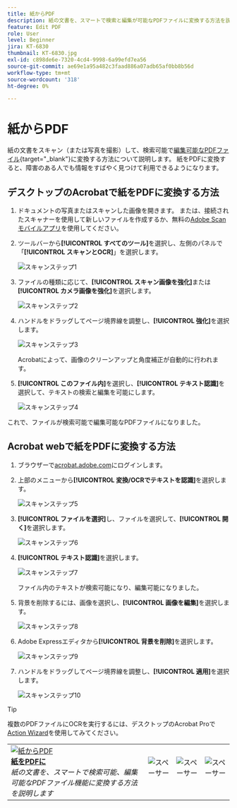 ```yaml
---
title: 紙からPDF
description: 紙の文書を、スマートで検索と編集が可能なPDFファイルに変換する方法を説明します
feature: Edit PDF
role: User
level: Beginner
jira: KT-6830
thumbnail: KT-6830.jpg
exl-id: c898de6e-7320-4cd4-9998-6a99efd7ea56
source-git-commit: ae69e1a95a482c3faad886a07adb65af0bb8b56d
workflow-type: tm+mt
source-wordcount: '318'
ht-degree: 0%

---
```


# 紙からPDF

紙の文書をスキャン（または写真を撮影）して、検索可能で[編集可能なPDFファイル](https://www.adobe.com/jp/acrobat/online/pdf-editor.html){target="_blank"}に変換する方法について説明します。 紙をPDFに変換すると、障害のある人でも情報をすばやく見つけて利用できるようになります。

## デスクトップのAcrobatで紙をPDFに変換する方法

1. ドキュメントの写真またはスキャンした画像を開きます。 または、接続されたスキャナーを使用して新しいファイルを作成するか、無料の[Adobe Scanモバイルアプリ](https://adobescan.app.link/GpBqG8Bkoeb)を使用してください。

1. ツールバーから&#x200B;**[!UICONTROL すべてのツール]**&#x200B;を選択し、左側のパネルで「**[!UICONTROL スキャンとOCR]**」を選択します。

   ![スキャンステップ1](../assets/Scan_1.png)

1. ファイルの種類に応じて、**[!UICONTROL スキャン画像を強化]**&#x200B;または&#x200B;**[!UICONTROL カメラ画像を強化]**&#x200B;を選択します。

   ![スキャンステップ2](../assets/Scan_2.png)

1. ハンドルをドラッグしてページ境界線を調整し、**[!UICONTROL 強化]**&#x200B;を選択します。

   ![スキャンステップ3](../assets/Scan_3.png)

   Acrobatによって、画像のクリーンアップと角度補正が自動的に行われます。

1. **[!UICONTROL このファイル内]**&#x200B;を選択し、**[!UICONTROL テキスト認識]**&#x200B;を選択して、テキストの検索と編集を可能にします。

   ![スキャンステップ4](../assets/Scan_4.png)

これで、ファイルが検索可能で編集可能なPDFファイルになりました。

## Acrobat webで紙をPDFに変換する方法

1. ブラウザーで[acrobat.adobe.com](https://acrobat.adobe.com/)にログインします。

1. 上部のメニューから&#x200B;**[!UICONTROL 変換/OCRでテキストを認識]**&#x200B;を選択します。

   ![スキャンステップ5](../assets/Scan_5.png)

1. **[!UICONTROL ファイルを選択]**&#x200B;し、ファイルを選択して、**[!UICONTROL 開く]**&#x200B;を選択します。

   ![スキャンステップ6](../assets/Scan_6.png)

1. **[!UICONTROL テキスト認識]**&#x200B;を選択します。

   ![スキャンステップ7](../assets/Scan_7.png)

   ファイル内のテキストが検索可能になり、編集可能になりました。

1. 背景を削除するには、画像を選択し、**[!UICONTROL 画像を編集]**&#x200B;を選択します。

   ![スキャンステップ8](../assets/Scan_8.png)

1. Adobe Expressエディタから&#x200B;**[!UICONTROL 背景を削除]**&#x200B;を選択します。

   ![スキャンステップ9](../assets/Scan_9.png)

1. ハンドルをドラッグしてページ境界線を調整し、**[!UICONTROL 適用]**&#x200B;を選択します。

   ![スキャンステップ10](../assets/Scan_10.png)


>[!TIP]
>
>複数のPDFファイルにOCRを実行するには、デスクトップのAcrobat Proで[Action Wizard](../advanced-tasks/action.md)を使用してみてください。

<table style="table-layout:fixed">
<tr>
  <td>
    <a href="scan-and-ocr.md">
      <img alt="紙からPDF" src="../assets/scan.png" />
    </a>
    <div>
    <a href="scan-and-ocr.md"><strong>紙をPDFに</strong></a>
    </div>
    <em>紙の文書を、スマートで検索可能、編集可能なPDFファイル機能に変換する方法を説明します</em>
    <br>
  </td>
  <td>
      <img alt="スペーサー" src="../assets/Whitespacer.png" />
      <div>
      <br>
  </td>
  <td>
      <img alt="スペーサー" src="../assets/Whitespacer.png" />
      <div>
      <br>
  </td>
  <td>
      <img alt="スペーサー" src="../assets/Whitespacer.png" />
      <div>
      <br>
  </td>
</tr>
</table>